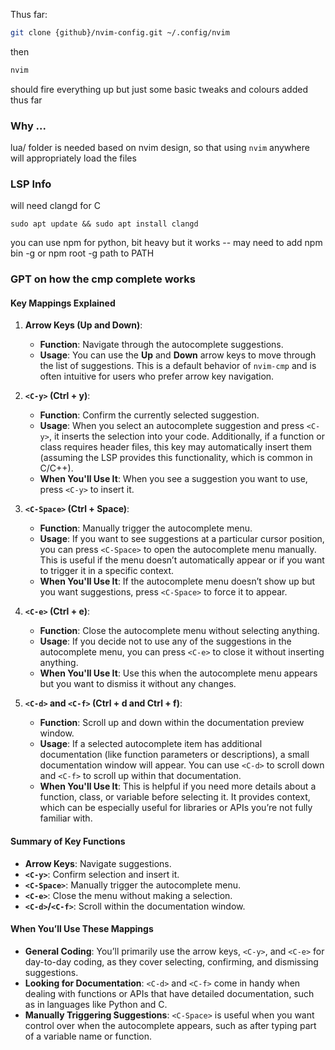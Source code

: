 Thus far:

```bash
git clone {github}/nvim-config.git ~/.config/nvim
```
then 

```bash
nvim 
```
should fire everything up but just some basic tweaks and colours added thus far

### Why ...

lua/ folder is needed based on nvim design, so that using `nvim` anywhere will appropriately load the files

### LSP Info

will need clangd for C
```
sudo apt update && sudo apt install clangd
```

you can use npm for python, bit heavy but it works -- may need to add npm bin -g or npm root -g path to PATH

### GPT on how the cmp complete works


#### Key Mappings Explained

1. **Arrow Keys (Up and Down)**:
   - **Function**: Navigate through the autocomplete suggestions.
   - **Usage**: You can use the **Up** and **Down** arrow keys to move through the list of suggestions. This is a default behavior of `nvim-cmp` and is often intuitive for users who prefer arrow key navigation.

2. **`<C-y>` (Ctrl + y)**:
   - **Function**: Confirm the currently selected suggestion.
   - **Usage**: When you select an autocomplete suggestion and press `<C-y>`, it inserts the selection into your code. Additionally, if a function or class requires header files, this key may automatically insert them (assuming the LSP provides this functionality, which is common in C/C++).
   - **When You'll Use It**: When you see a suggestion you want to use, press `<C-y>` to insert it.

3. **`<C-Space>` (Ctrl + Space)**:
   - **Function**: Manually trigger the autocomplete menu.
   - **Usage**: If you want to see suggestions at a particular cursor position, you can press `<C-Space>` to open the autocomplete menu manually. This is useful if the menu doesn’t automatically appear or if you want to trigger it in a specific context.
   - **When You'll Use It**: If the autocomplete menu doesn’t show up but you want suggestions, press `<C-Space>` to force it to appear.

4. **`<C-e>` (Ctrl + e)**:
   - **Function**: Close the autocomplete menu without selecting anything.
   - **Usage**: If you decide not to use any of the suggestions in the autocomplete menu, you can press `<C-e>` to close it without inserting anything.
   - **When You'll Use It**: Use this when the autocomplete menu appears but you want to dismiss it without any changes.

5. **`<C-d>` and `<C-f>` (Ctrl + d and Ctrl + f)**:
   - **Function**: Scroll up and down within the documentation preview window.
   - **Usage**: If a selected autocomplete item has additional documentation (like function parameters or descriptions), a small documentation window will appear. You can use `<C-d>` to scroll down and `<C-f>` to scroll up within that documentation.
   - **When You'll Use It**: This is helpful if you need more details about a function, class, or variable before selecting it. It provides context, which can be especially useful for libraries or APIs you’re not fully familiar with.

#### Summary of Key Functions
- **Arrow Keys**: Navigate suggestions.
- **`<C-y>`**: Confirm selection and insert it.
- **`<C-Space>`**: Manually trigger the autocomplete menu.
- **`<C-e>`**: Close the menu without making a selection.
- **`<C-d>`/`<C-f>`**: Scroll within the documentation window.

#### When You’ll Use These Mappings
- **General Coding**: You’ll primarily use the arrow keys, `<C-y>`, and `<C-e>` for day-to-day coding, as they cover selecting, confirming, and dismissing suggestions.
- **Looking for Documentation**: `<C-d>` and `<C-f>` come in handy when dealing with functions or APIs that have detailed documentation, such as in languages like Python and C.
- **Manually Triggering Suggestions**: `<C-Space>` is useful when you want control over when the autocomplete appears, such as after typing part of a variable name or function.

